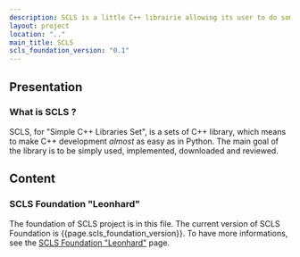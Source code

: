 ```yaml
---
description: SCLS is a little C++ librairie allowing its user to do some datas manipulations, almost as easily as in Python.
layout: project
location: ".."
main_title: SCLS
scls_foundation_version: "0.1"
---
```

<section>
    <h2>Presentation</h2>
    <article>
        <h3>What is SCLS ?</h3>
        <div>
            SCLS, for "Simple C++ Libraries Set", is a sets of C++ library, which means to make C++ development <i>almost</i> as easy as in Python.
            The main goal of the library is to be simply used, implemented, downloaded and reviewed.
        </div>
    </article>
</section>
<section>
    <h2>Content</h2>
    <article>
        <h3>SCLS Foundation "Leonhard"</h3>
        <div>
            The foundation of SCLS project is in this file.
            The current version of SCLS Foundation is {{page.scls_foundation_version}}.
            To have more informations, see the <a href="../scls/foundation.html">SCLS Foundation "Leonhard"</a> page.
        </div>
    </article>
</section>